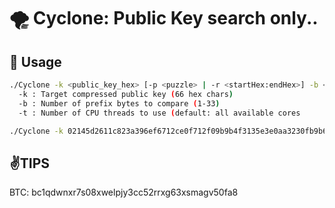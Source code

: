 # 🌪️ Cyclone: Public Key search only..

## 🚀 Usage

```bash
./Cyclone -k <public_key_hex> [-p <puzzle> | -r <startHex:endHex>] -b <prefix_length> [-t <threads>]
  -k : Target compressed public key (66 hex chars)
  -b : Number of prefix bytes to compare (1-33)
  -t : Number of CPU threads to use (default: all available cores
```

```bash
./Cyclone -k 02145d2611c823a396ef6712ce0f712f09b9b4f3135e3e0aa3230fb9b6d08d1e16 -p 135 -t 12 -b 6
```

## ✌️**TIPS**
BTC: bc1qdwnxr7s08xwelpjy3cc52rrxg63xsmagv50fa8
